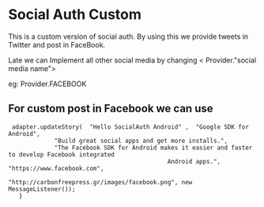 # Social Auth Custom

 This is a custom version of social auth. By using this we provide tweets in  Twitter and post in FaceBook.
 
 Late we can Implement all other social media by changing  < Provider."social media name">
 
 eg: Provider.FACEBOOK
 
## For custom post in Facebook we can use

``` 
 adapter.updateStory(  "Hello SocialAuth Android" ,  "Google SDK for Android",
             "Build great social apps and get more installs.",
             "The Facebook SDK for Android makes it easier and faster to develop Facebook integrated 
                                             Android apps.",  "https://www.facebook.com",               
                                            "http://carbonfreepress.gr/images/facebook.png", new MessageListener());                
   }
```